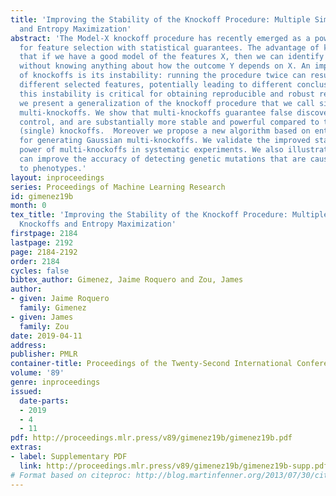 ```yaml
---
title: 'Improving the Stability of the Knockoff Procedure: Multiple Simultaneous Knockoffs
  and Entropy Maximization'
abstract: 'The Model-X knockoff procedure has recently emerged as a powerful approach
  for feature selection with statistical guarantees. The advantage of knockoffs is
  that if we have a good model of the features X, then we can identify salient features
  without knowing anything about how the outcome Y depends on X. An important drawback
  of knockoffs is its instability: running the procedure twice can result in very
  different selected features, potentially leading to different conclusions. Addressing
  this instability is critical for obtaining reproducible and robust results. Here
  we present a generalization of the knockoff procedure that we call simultaneous
  multi-knockoffs. We show that multi-knockoffs guarantee false discovery rate (FDR)
  control, and are substantially more stable and powerful compared to the standard
  (single) knockoffs.  Moreover we propose a new algorithm based on entropy maximization
  for generating Gaussian multi-knockoffs. We validate the improved stability and
  power of multi-knockoffs in systematic experiments. We also illustrate how multi-knockoffs
  can improve the accuracy of detecting genetic mutations that are causally linked
  to phenotypes.'
layout: inproceedings
series: Proceedings of Machine Learning Research
id: gimenez19b
month: 0
tex_title: 'Improving the Stability of the Knockoff Procedure: Multiple Simultaneous
  Knockoffs and Entropy Maximization'
firstpage: 2184
lastpage: 2192
page: 2184-2192
order: 2184
cycles: false
bibtex_author: Gimenez, Jaime Roquero and Zou, James
author:
- given: Jaime Roquero
  family: Gimenez
- given: James
  family: Zou
date: 2019-04-11
address: 
publisher: PMLR
container-title: Proceedings of the Twenty-Second International Conference on Artificial Intelligence and Statistics
volume: '89'
genre: inproceedings
issued:
  date-parts:
  - 2019
  - 4
  - 11
pdf: http://proceedings.mlr.press/v89/gimenez19b/gimenez19b.pdf
extras:
- label: Supplementary PDF
  link: http://proceedings.mlr.press/v89/gimenez19b/gimenez19b-supp.pdf
# Format based on citeproc: http://blog.martinfenner.org/2013/07/30/citeproc-yaml-for-bibliographies/
---
```

